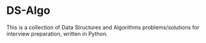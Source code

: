 # DS-Algo
This is a collection of Data Structures and Algorithms problems/solutions for interview preparation, written in Python.
